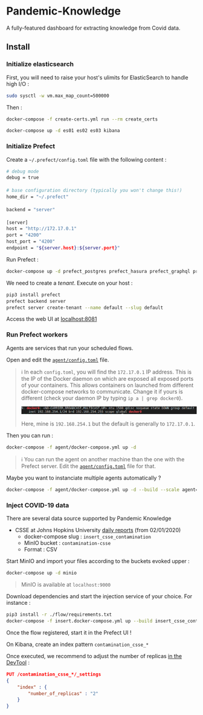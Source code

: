 # Pandemic-Knowledge

A fully-featured dashboard for extracting knowledge from Covid data.

## Install

### Initialize elasticsearch

First, you will need to raise your host's ulimits for ElasticSearch to handle high I/O :

```bash
sudo sysctl -w vm.max_map_count=500000
```

Then :

```bash
docker-compose -f create-certs.yml run --rm create_certs
```

```bash
docker-compose up -d es01 es02 es03 kibana
```

### Initialize Prefect

Create a `~/.prefect/config.toml` file with the following content :

```bash
# debug mode
debug = true

# base configuration directory (typically you won't change this!)
home_dir = "~/.prefect"

backend = "server"

[server]
host = "http://172.17.0.1"
port = "4200"
host_port = "4200"
endpoint = "${server.host}:${server.port}"
```

Run Prefect :

```bash
docker-compose up -d prefect_postgres prefect_hasura prefect_graphql prefect_towel prefect_apollo prefect_ui
```

We need to create a _tenant_. Execute on your host :

```bash
pip3 install prefect
prefect backend server
prefect server create-tenant --name default --slug default
```

Access the web UI at [localhost:8081](http://localhost:8081)

### Run Prefect workers

Agents are services that run your scheduled flows.

Open and edit the [`agent/config.toml`](./agent/config.toml) file.

> :information_source: In each `config.toml`, you will find the `172.17.0.1` IP address. This is the IP of the Docker daemon on which are exposed all exposed ports of your containers. This allows   containers on launched from different docker-compose networks to communicate. Change it if yours is different (check your daemon IP by typing `ip a | grep docker0`).
> 
> ![Docker interface IP](./docker_interface.png)
> 
> Here, mine is `192.168.254.1` but the default is generally to `172.17.0.1`.

Then you can run :

```bash
docker-compose -f agent/docker-compose.yml up -d
```

> :information_source: You can run the agent on another machine than the one with the Prefect server. Edit the [`agent/config.toml`](./agent/config.toml) file for that.

Maybe you want to instanciate multiple agents automatically ?

```bash
docker-compose -f agent/docker-compose.yml up -d --build --scale agent=3 agent
```

### Inject COVID-19 data

There are several data source supported by Pandemic Knowledge

- CSSE at Johns Hopkins University [daily reports](https://github.com/CSSEGISandData/COVID-19/tree/master/csse_covid_19_data/csse_covid_19_daily_reports) (from 02/01/2020)
  - docker-compose slug : `insert_csse_contamination`
  - MinIO bucket : `contamination-csse`
  - Format : CSV

Start MinIO and import your files according to the buckets evoked upper :

```bash
docker-compose up -d minio
```

> MinIO is available at `localhost:9000`

Download dependencies and start the injection service of your choice. For instance :

```bash
pip3 install -r ./flow/requirements.txt
docker-compose -f insert.docker-compose.yml up --build insert_csse_contamination
```

Once the flow registered, start it in the Prefect UI !

On Kibana, create an index pattern `contamination_csse_*`

Once executed, we recommend to adjust the number of replicas [in the DevTool](https://localhost:5601/app/dev_tools#/console) :

```json
PUT /contamination_csse_*/_settings
{
    "index" : {
        "number_of_replicas" : "2"
    }
}
```
